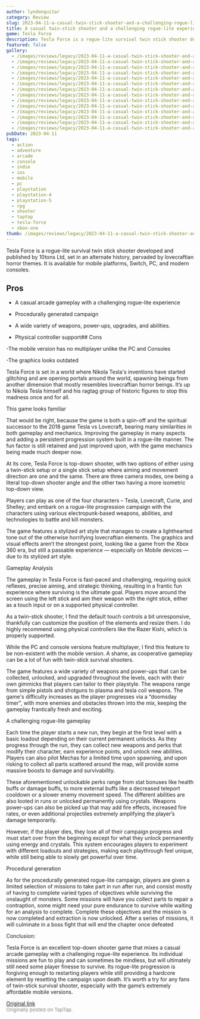 ```yaml
---
author: lyndonguitar
category: Review
slug: 2023-04-11-a-casual-twin-stick-shooter-and-a-challenging-rogue-lite-experience-full-review-tesla
title: A casual twin-stick shooter and a challenging rogue-lite experience | Full Review - Tesla Force
game: Tesla Force
description: Tesla Force is a rogue-lite survival twin stick shooter developed and published by 10tons Ltd, set in an alternate history, pervaded by lovecraftian horror themes. It is available for mobile platforms, Switch, PC, and modern consoles.
featured: false
gallery:
  - /images/reviews/legacy/2023-04-11-a-casual-twin-stick-shooter-and-a-challenging-rogue-lite-experience--full-review---tesla--0.avif
  - /images/reviews/legacy/2023-04-11-a-casual-twin-stick-shooter-and-a-challenging-rogue-lite-experience--full-review---tesla--1.avif
  - /images/reviews/legacy/2023-04-11-a-casual-twin-stick-shooter-and-a-challenging-rogue-lite-experience--full-review---tesla--2.avif
  - /images/reviews/legacy/2023-04-11-a-casual-twin-stick-shooter-and-a-challenging-rogue-lite-experience--full-review---tesla--3.avif
  - /images/reviews/legacy/2023-04-11-a-casual-twin-stick-shooter-and-a-challenging-rogue-lite-experience--full-review---tesla--4.avif
  - /images/reviews/legacy/2023-04-11-a-casual-twin-stick-shooter-and-a-challenging-rogue-lite-experience--full-review---tesla--5.avif
  - /images/reviews/legacy/2023-04-11-a-casual-twin-stick-shooter-and-a-challenging-rogue-lite-experience--full-review---tesla--6.avif
  - /images/reviews/legacy/2023-04-11-a-casual-twin-stick-shooter-and-a-challenging-rogue-lite-experience--full-review---tesla--7.avif
  - /images/reviews/legacy/2023-04-11-a-casual-twin-stick-shooter-and-a-challenging-rogue-lite-experience--full-review---tesla--8.avif
  - /images/reviews/legacy/2023-04-11-a-casual-twin-stick-shooter-and-a-challenging-rogue-lite-experience--full-review---tesla--9.avif
  - /images/reviews/legacy/2023-04-11-a-casual-twin-stick-shooter-and-a-challenging-rogue-lite-experience--full-review---tesla--10.avif
  - /images/reviews/legacy/2023-04-11-a-casual-twin-stick-shooter-and-a-challenging-rogue-lite-experience--full-review---tesla--11.avif
  - /images/reviews/legacy/2023-04-11-a-casual-twin-stick-shooter-and-a-challenging-rogue-lite-experience--full-review---tesla--12.avif
  - /images/reviews/legacy/2023-04-11-a-casual-twin-stick-shooter-and-a-challenging-rogue-lite-experience--full-review---tesla--13.avif
pubDate: 2023-04-11
tags:
  - action
  - adventure
  - arcade
  - console
  - indie
  - ios
  - mobile
  - pc
  - playstation
  - playstation-4
  - playstation-5
  - rpg
  - shooter
  - taptap
  - tesla-force
  - xbox-one
thumb: /images/reviews/legacy/2023-04-11-a-casual-twin-stick-shooter-and-a-challenging-rogue-lite-experience--full-review---tesla--0.avif
---
```


Tesla Force is a rogue-lite survival twin stick shooter developed and published by 10tons Ltd, set in an alternate history, pervaded by lovecraftian horror themes. It is available for mobile platforms, Switch, PC, and modern consoles.




## Pros



- A casual arcade gameplay with a challenging rogue-lite experience


- Procedurally generated campaign


- A wide variety of weapons, power-ups, upgrades, and abilities.


- Physical controller support## Cons


-The mobile version has no multiplayer unlike the PC and Consoles

-The graphics looks outdated

Tesla Force is set in a world where Nikola Tesla's inventions have started glitching and are opening portals around the world, spawning beings from another dimension that mostly resembles lovecraftian horror beings. It’s up to Nikola Tesla himself and his ragtag group of historic figures to stop this madness once and for all.

This game looks familiar

That would be right, because the game is both a spin-off and the spiritual successor to the 2018 game Tesla vs Lovecraft, bearing many similarities in both gameplay and mechanics. Improving the gameplay in many aspects and adding a persistent progression system built in a rogue-lite manner. The fun factor is still retained and just improved upon, with the game mechanics being made much deeper now.

At its core, Tesla Force is top-down shooter, with two options of either using a twin-stick setup or a single stick setup where aiming and movement direction are one and the same. There are three camera modes, one being a literal top-down shooter angle and the other two having a more isometric top-down view.

Players can play as one of the four characters – Tesla, Lovecraft, Curie, and Shelley; and embark on a rogue-lite progression campaign with the characters using various electropunk-based weapons, abilities, and technologies to battle and kill monsters.

The game features a stylized art style that manages to create a lighthearted tone out of the otherwise horrifying lovecraftian elements. The graphics and visual effects aren’t the strongest point, looking like a game from the Xbox 360 era, but still a passable experience — especially on Mobile devices — due to its stylized art style.

Gameplay Analysis

The gameplay in Tesla Force is fast-paced and challenging, requiring quick reflexes, precise aiming, and strategic thinking, resulting in a frantic fun experience where surviving is the ultimate goal. Players move around the screen using the left stick and aim their weapon with the right stick, either as a touch input or on a supported physical controller.

As a twin-stick shooter, I find the default touch controls a bit unresponsive, thankfully can customize the position of the elements and resize them. I do highly recommend using physical controllers like the Razer Kishi, which is properly supported.

While the PC and console versions feature multiplayer, I find this feature to be non-existent with the mobile version. A shame, as cooperative gameplay can be a lot of fun with twin-stick survival shooters.

The game features a wide variety of weapons and power-ups that can be collected, unlocked, and upgraded throughout the levels, each with their own gimmicks that players can tailor to their playstyle. The weapons range from simple pistols and shotguns to plasma and tesla coil weapons. The game's difficulty increases as the player progresses via a “doomsday timer", with more enemies and obstacles thrown into the mix, keeping the gameplay frantically fresh and exciting.

A challenging rogue-lite gameplay

Each time the player starts a new run, they begin at the first level with a basic loadout depending on their current permanent unlocks. As they progress through the run, they can collect new weapons and perks that modify their character, earn experience points, and unlock new abilities. Players can also pilot Mechas for a limited time upon spawning, and upon risking to collect all parts scattered around the map, will provide some massive boosts to damage and survivability.

These aforementioned unlockable perks range from stat bonuses like health buffs or damage buffs, to more external buffs like a decreased teleport cooldown or a slower enemy movement speed. The different abilities are also looted in runs or unlocked permanently using crystals. Weapons power-ups can also be picked up that may add fire effects, increased fire rates, or even additional projectiles extremely amplifying the player’s damage temporarily.

However, if the player dies, they lose all of their campaign progress and must start over from the beginning except for what they unlock permanently using energy and crystals. This system encourages players to experiment with different loadouts and strategies, making each playthrough feel unique, while still being able to slowly get powerful over time.

Procedural generation

As for the procedurally generated rogue-lite campaign, players are given a limited selection of missions to take part in run after run, and consist mostly of having to complete varied types of objectives while surviving the onslaught of monsters. Some missions will have you collect parts to repair a contraption, some might need your pure endurance to survive while waiting for an analysis to complete. Complete these objectives and the mission is now completed and extraction is now unlocked. After a series of missions, it will culminate in a boss fight that will end the chapter once defeated

Conclusion:

Tesla Force is an excellent top-down shooter game that mixes a casual arcade gameplay with a challenging rogue-lite experience. Its individual missions are fun to play and can sometimes be mindless, but will ultimately still need some player finesse to survive. Its rogue-lite progression is forgiving enough to restarting players while still providing a hardcore element by resetting the campaign upon death. It’s worth a try for any fans of twin-stick survival shooter, especially with the game’s extremely affordable mobile versions.

[Original link](https://www.taptap.io/post/5078866)<br><span style="font-size: 0.95em; color: #888;">Originally posted on TapTap.</span>